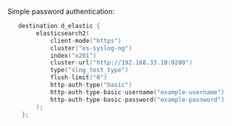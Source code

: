 ---
---
<!-- DISCLAIMER: This file is based on the syslog-ng Open Source Edition documentation https://github.com/balabit/syslog-ng-ose-guides/commit/2f4a52ee61d1ea9ad27cb4f3168b95408fddfdf2 and is used under the terms of The syslog-ng Open Source Edition Documentation License. The file has been modified by Axoflow. -->
Simple password authentication:

```c
   destination d_elastic {
        elasticsearch2(
            client-mode("https")
            cluster("es-syslog-ng")
            index("x201")
            cluster-url("http://192.168.33.10:9200")
            type("slng_test_type")
            flush-limit("0")
            http-auth-type("basic")
            http-auth-type-basic-username("example-username")
            http-auth-type-basic-password("example-password")
        );
    };

```
